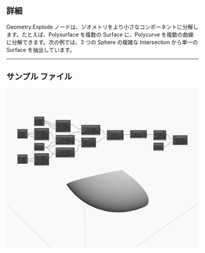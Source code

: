 ## 詳細
Geometry.Explode ノードは、ジオメトリをより小さなコンポーネントに分解します。たとえば、Polysurface を複数の Surface に、Polycurve を複数の曲線に分解できます。次の例では、3 つの Sphere の複雑な Intersection から単一の Surface を抽出しています。
___
## サンプル ファイル

![Explode](./Autodesk.DesignScript.Geometry.Geometry.Explode_img.jpg)

